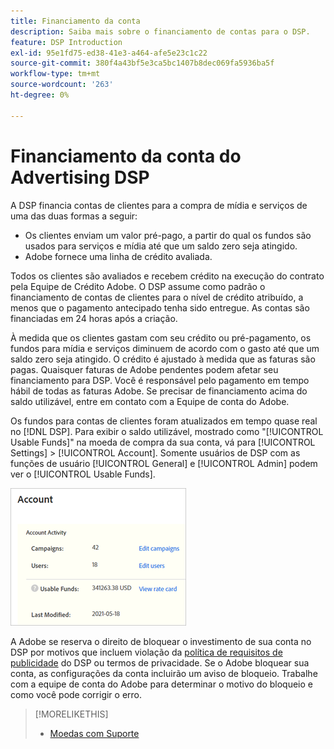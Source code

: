 ```yaml
---
title: Financiamento da conta
description: Saiba mais sobre o financiamento de contas para o DSP.
feature: DSP Introduction
exl-id: 95e1fd75-ed38-41e3-a464-afe5e23c1c22
source-git-commit: 380f4a43bf5e3ca5bc1407b8dec069fa5936ba5f
workflow-type: tm+mt
source-wordcount: '263'
ht-degree: 0%

---
```


# Financiamento da conta do Advertising DSP

A DSP financia contas de clientes para a compra de mídia e serviços de uma das duas formas a seguir:

* Os clientes enviam um valor pré-pago, a partir do qual os fundos são usados para serviços e mídia até que um saldo zero seja atingido.
* Adobe fornece uma linha de crédito avaliada.

Todos os clientes são avaliados e recebem crédito na execução do contrato pela Equipe de Crédito Adobe. O DSP assume como padrão o financiamento de contas de clientes para o nível de crédito atribuído, a menos que o pagamento antecipado tenha sido entregue. As contas são financiadas em 24 horas após a criação.

À medida que os clientes gastam com seu crédito ou pré-pagamento, os fundos para mídia e serviços diminuem de acordo com o gasto até que um saldo zero seja atingido. O crédito é ajustado à medida que as faturas são pagas. Quaisquer faturas de Adobe pendentes podem afetar seu financiamento para DSP. Você é responsável pelo pagamento em tempo hábil de todas as faturas Adobe. Se precisar de financiamento acima do saldo utilizável, entre em contato com a Equipe de conta do Adobe.

Os fundos para contas de clientes foram atualizados em tempo quase real no [!DNL DSP]. Para exibir o saldo utilizável, mostrado como &quot;[!UICONTROL Usable Funds]&quot; na moeda de compra da sua conta, vá para [!UICONTROL Settings] > [!UICONTROL Account]. Somente usuários de DSP com as funções de usuário [!UICONTROL General] e [!UICONTROL Admin] podem ver o [!UICONTROL Usable Funds].

![Fundos Utilizáveis para uma conta](/help/dsp/assets/account-usable-funds.png)

A Adobe se reserva o direito de bloquear o investimento de sua conta no DSP por motivos que incluem violação da [política de requisitos de publicidade](/help/policies/ad-requirements-policy.md) do DSP ou termos de privacidade. Se o Adobe bloquear sua conta, as configurações da conta incluirão um aviso de bloqueio. Trabalhe com a equipe de conta do Adobe para determinar o motivo do bloqueio e como você pode corrigir o erro.

>[!MORELIKETHIS]
>
>* [Moedas com Suporte](/help/dsp/currency.md)
